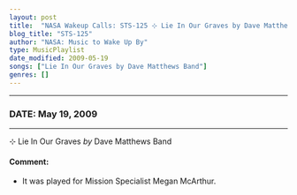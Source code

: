 ```yaml
---
layout: post
title:  "NASA Wakeup Calls: STS-125 ⊹ Lie In Our Graves by Dave Matthews Band ✺ May 19, 2009"
blog_title: "STS-125"
author: "NASA: Music to Wake Up By"
type: MusicPlaylist
date_modified: 2009-05-19
songs: ["Lie In Our Graves by Dave Matthews Band"]
genres: []
---
```


----
### DATE: May 19, 2009
----
⊹ Lie In Our Graves *by* Dave Matthews Band  

#### Comment:
* It was played for Mission Specialist Megan McArthur.



<br/>
<center>
	<a target="_blank"
	   href="https://twitter.com/intent/tweet?hashtags=Space,NASA,Playlist,NASAWakeupCalls,SpaceProgram&text=🚀 {{ page.author}}, '{{ page.songs.first }}' {{ page.title }}, {{ site.url }}{{ page.url }}&via=nasawakeupcalls"><i class="fab fa-twitter" title="Tweet this page" alt="Tweet this page" style="font-size: 1.3em;"></i></a>
	&nbsp; 	<i class="fas fa-user-astronaut" style="font-size: 1.5em;"></i> &nbsp;
    <a id="custom_amazon_link"
       type="amzn" search="#"
       category="popular music">
    <i class="fab fa-amazon" style="font-size: 1.3em;"></i></a>
</center>

<!-- Randomly resolve an individual entry from a song array -->
<script src="/assets/javascript/seedrandom.min.js"></script>
<script>
  var wake_me_up = ["Lie In Our Graves by Dave Matthews Band"];
  var prng = new Math.seedrandom();
  function randomSong() {
    song = wake_me_up[Math.floor(Math.random() * wake_me_up.length)];
    var amazon_link = document.getElementById("custom_amazon_link");
    amazon_link.setAttribute("search", song);
  }
  window.onload = randomSong();
</script>
